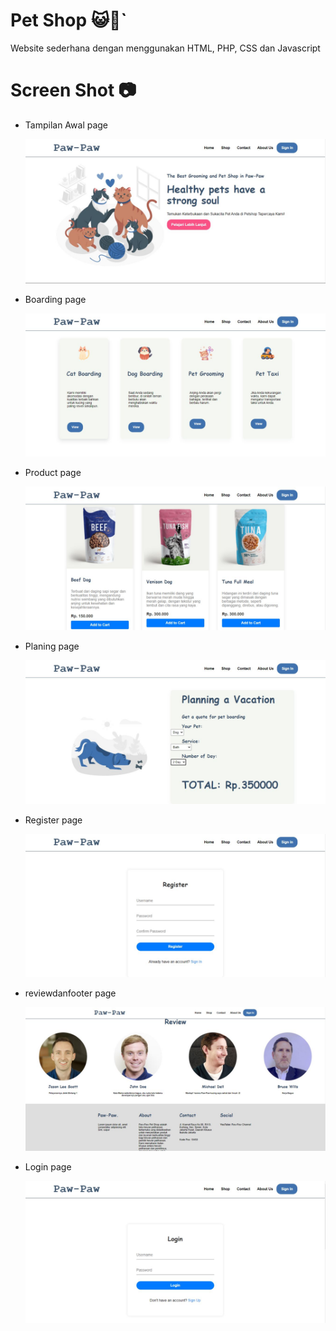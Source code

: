 # Pet Shop 😺🐶`

Website sederhana dengan menggunakan HTML, PHP, CSS dan Javascript

# Screen Shot 📷
* Tampilan Awal page

   <img src="./report/tampilan.jpg" alt="drawing" width="auto"/>

* Boarding page

   <img src="./report/boarding.jpg" alt="drawing" width="auto"/>

* Product page

   <img src="./report/product.jpg" alt="drawing" width="auto"/>

* Planing page

   <img src="./report/planning.jpg" alt="drawing" width="auto"/>

* Register page

   <img src="./report/register.jpg" alt="drawing" width="auto"/>

* reviewdanfooter page

   <img src="./report/reviewdanfooter.jpg" alt="drawing" width="auto"/>

* Login page

   <img src="./report/login.jpg" alt="drawing" width="auto"/>

